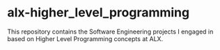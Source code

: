 # alx-higher_level_programming
This repository contains the Software Engineering projects I engaged in based on Higher Level Programming concepts at ALX.
